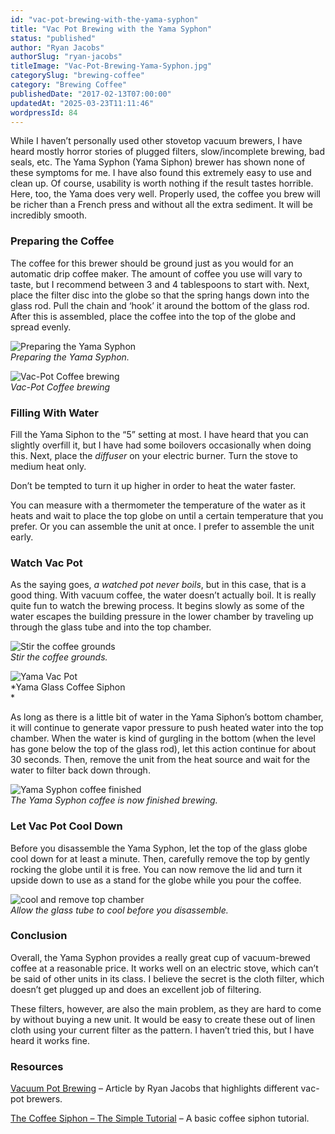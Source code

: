 ```yaml
---
id: "vac-pot-brewing-with-the-yama-syphon"
title: "Vac Pot Brewing with the Yama Syphon"
status: "published"
author: "Ryan Jacobs"
authorSlug: "ryan-jacobs"
titleImage: "Vac-Pot-Brewing-Yama-Syphon.jpg"
categorySlug: "brewing-coffee"
category: "Brewing Coffee"
publishedDate: "2017-02-13T07:00:00"
updatedAt: "2025-03-23T11:11:46"
wordpressId: 84
---
```


While I haven’t personally used other stovetop vacuum brewers, I have heard mostly horror stories of plugged filters, slow/incomplete brewing, bad seals, etc. The Yama Syphon (Yama Siphon) brewer has shown none of these symptoms for me. I have also found this extremely easy to use and clean up. Of course, usability is worth nothing if the result tastes horrible. Here, too, the Yama does very well. Properly used, the coffee you brew will be richer than a French press and without all the extra sediment. It will be incredibly smooth.

### Preparing the Coffee

The coffee for this brewer should be ground just as you would for an automatic drip coffee maker. The amount of coffee you use will vary to taste, but I recommend between 3 and 4 tablespoons to start with. Next, place the filter disc into the globe so that the spring hangs down into the glass rod. Pull the chain and ‘hook’ it around the bottom of the glass rod. After this is assembled, place the coffee into the top of the globe and spread evenly.

![Preparing the Yama Syphon](yama-prep1.jpg)  
*Preparing the Yama Syphon.*

![Vac-Pot Coffee brewing](yama-coffee.jpg)  
*Vac-Pot Coffee brewing*

### Filling With Water

Fill the Yama Siphon to the “5” setting at most. I have heard that you can slightly overfill it, but I have had some boilovers occasionally when doing this. Next, place the *diffuser* on your electric burner. Turn the stove to medium heat only.

Don’t be tempted to turn it up higher in order to heat the water faster.

You can measure with a thermometer the temperature of the water as it heats and wait to place the top globe on until a certain temperature that you prefer. Or you can assemble the unit at once. I prefer to assemble the unit early.

### Watch Vac Pot

As the saying goes, *a watched pot never boils*, but in this case, that is a good thing. With vacuum coffee, the water doesn’t actually boil. It is really quite fun to watch the brewing process. It begins slowly as some of the water escapes the building pressure in the lower chamber by traveling up through the glass tube and into the top chamber.

![Stir the coffee grounds](vac-pot-stir-coffee.jpg)  
*Stir the coffee grounds.*

![Yama Vac Pot](vac-pot-brewing.jpg)  
*Yama Glass Coffee Siphon  
*

As long as there is a little bit of water in the Yama Siphon’s bottom chamber, it will continue to generate vapor pressure to push heated water into the top chamber. When the water is kind of gurgling in the bottom (when the level has gone below the top of the glass rod), let this action continue for about 30 seconds. Then, remove the unit from the heat source and wait for the water to filter back down through.

![Yama Syphon coffee finished](vac-pot-brew-complete.jpg)  
*The Yama Syphon coffee is now finished brewing.*

### Let Vac Pot Cool Down

Before you disassemble the Yama Syphon, let the top of the glass globe cool down for at least a minute. Then, carefully remove the top by gently rocking the globe until it is free. You can now remove the lid and turn it upside down to use as a stand for the globe while you pour the coffee.

![cool and remove top chamber](cool-down-vac-pot.jpg)  
*Allow the glass tube to cool before you disassemble.*

### Conclusion

Overall, the Yama Syphon provides a really great cup of vacuum-brewed coffee at a reasonable price. It works well on an electric stove, which can’t be said of other units in its class. I believe the secret is the cloth filter, which doesn’t get plugged up and does an excellent job of filtering.

These filters, however, are also the main problem, as they are hard to come by without buying a new unit. It would be easy to create these out of linen cloth using your current filter as the pattern. I haven’t tried this, but I have heard it works fine.

### Resources

[Vacuum Pot Brewing](/vacuum-pot-brewing/) – Article by Ryan Jacobs that highlights different vac-pot brewers.

[The Coffee Siphon – The Simple Tutorial](/the-coffee-siphon-the-simple-tutorial/) – A basic coffee siphon tutorial.
